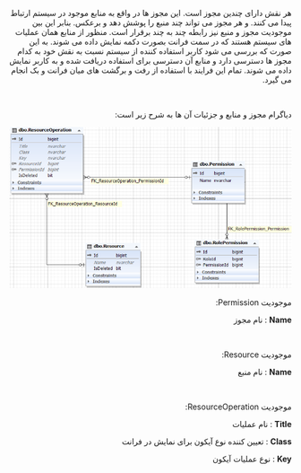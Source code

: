 <div align="right" dir="rtl">

هر نقش دارای چندین مجوز است. این مجوز ها در واقع به منابع موجود در سیستم ارتباط پیدا می کنند. و هر مجوز می تواند چند منبع را پوشش دهد و برعکس. بنابر این بین موجودیت مجوز و منبع نیز رابطه چند به چند برقرار است. منظور از منابع همان عملیات های سیستم هستند که در سمت فرانت بصورت دکمه نمایش داده می شوند. به این صورت که بررسی می شود کاربر استفاده کننده از سیستم نسبت به نقش خود به کدام مجوز ها دسترسی دارد و منابع آن دسترسی برای استفاده دریافت شده و به کاربر نمایش داده می شوند. تمام این فرایند با استفاده از رفت و برگشت های میان فرانت و بک انجام می گیرد.

<br>

دیاگرام  مجوز و منابع و جزئیات آن ها به شرح زیر است:

![](RolePermission.PNG)


موجودیت Permission:

**Name** : نام مجوز

<br>

موجودیت Resource:

**Name** : نام منبع

<br>

موجودیت ResourceOperation:

**Title** : نام عملیات

**Class** : تعیین کننده نوع آیکون برای نمایش در فرانت

**Key** : نوع عملیات آیکون

</div>